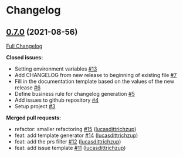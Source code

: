 # Changelog

## [0.7.0](https://github.com/lucasdittrichzup/changelog-action-test/releases/tag/0.7.0) (2021-08-56)

[Full Changelog](https://github.com/lucasdittrichzup/changelog-action-test/compare/0.6.0...0.7.0)

**Closed issues:**

- Setting environment variables [#13](https://github.com/lucasdittrichzup/changelog-action-test/issues/13)
- Add CHANGELOG from new release to beginning of existing file [#7](https://github.com/lucasdittrichzup/changelog-action-test/issues/7)
- Fill in the documentation template based on the values of the new release [#6](https://github.com/lucasdittrichzup/changelog-action-test/issues/6)
- Define business rule for changelog generation [#5](https://github.com/lucasdittrichzup/changelog-action-test/issues/5)
- Add issues to github repository [#4](https://github.com/lucasdittrichzup/changelog-action-test/issues/4)
- Setup project [#3](https://github.com/lucasdittrichzup/changelog-action-test/issues/3)

**Merged pull requests:**

- refactor: smaller refactoring [#15](https://github.com/lucasdittrichzup/changelog-action-test/pull/15) ([lucasdittrichzup](https://github.com/lucasdittrichzup))
- feat: add template generator [#14](https://github.com/lucasdittrichzup/changelog-action-test/pull/14) ([lucasdittrichzup](https://github.com/lucasdittrichzup))
- feat: add the prs filter [#12](https://github.com/lucasdittrichzup/changelog-action-test/pull/12) ([lucasdittrichzup](https://github.com/lucasdittrichzup))
- feat: add issue template [#11](https://github.com/lucasdittrichzup/changelog-action-test/pull/11) ([lucasdittrichzup](https://github.com/lucasdittrichzup))

